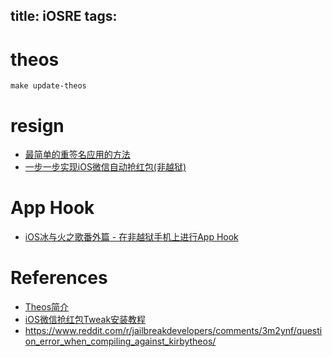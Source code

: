 title: iOSRE
tags:
---

# theos

```
make update-theos
```

# resign

- [最简单的重签名应用的方法](http://bbs.iosre.com/t/topic/2966)
- [一步一步实现iOS微信自动抢红包(非越狱)](http://www.jianshu.com/p/189afbe3b429)

# App Hook

- [iOS冰与火之歌番外篇 - 在非越狱手机上进行App Hook](http://drops.wooyun.org/papers/12803)


# References
- [Theos简介](http://www.dechao.net/theos/)
- [iOS微信抢红包Tweak安装教程](http://www.swiftyper.com/ios-tweak-install-guide/)
- <https://www.reddit.com/r/jailbreakdevelopers/comments/3m2ynf/question_error_when_compiling_against_kirbytheos/>
